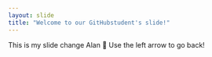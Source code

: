 ```yaml
---
layout: slide
title: "Welcome to our GitHubstudent's slide!"
---
```

This is my slide change Alan :tada:
Use the left arrow to go back!
